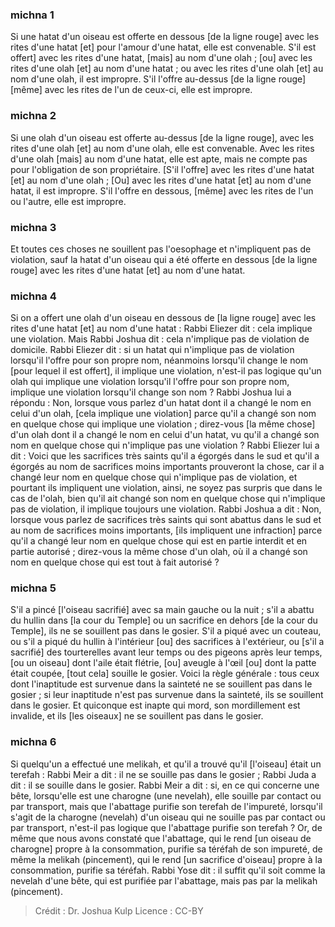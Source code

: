 
### michna 1
Si une hatat d'un oiseau est offerte en dessous [de la ligne rouge] avec les rites d'une hatat [et] pour l'amour d'une hatat, elle est convenable. S'il est offert] avec les rites d'une hatat, [mais] au nom d'une olah ; [ou] avec les rites d'une olah [et] au nom d'une hatat ; ou avec les rites d'une olah [et] au nom d'une olah, il est impropre. S'il l'offre au-dessus [de la ligne rouge] [même] avec les rites de l'un de ceux-ci, elle est impropre.

### michna 2
Si une olah d'un oiseau est offerte au-dessus [de la ligne rouge], avec les rites d'une olah [et] au nom d'une olah, elle est convenable. Avec les rites d'une olah [mais] au nom d'une hatat, elle est apte, mais ne compte pas pour l'obligation de son propriétaire. [S'il l'offre] avec les rites d'une hatat [et] au nom d'une olah ; [Ou] avec les rites d'une hatat [et] au nom d'une hatat, il est impropre. S'il l'offre en dessous, [même] avec les rites de l'un ou l'autre, elle est impropre.

### michna 3
Et toutes ces choses ne souillent pas l'oesophage et n'impliquent pas de violation, sauf la hatat d'un oiseau qui a été offerte en dessous [de la ligne rouge] avec les rites d'une hatat [et] au nom d'une hatat.

### michna 4
Si on a offert une olah d'un oiseau en dessous de [la ligne rouge] avec les rites d'une hatat [et] au nom d'une hatat : Rabbi Eliezer dit : cela implique une violation. Mais Rabbi Joshua dit : cela n'implique pas de violation de domicile. Rabbi Eliezer dit : si un hatat qui n'implique pas de violation lorsqu'il l'offre pour son propre nom, néanmoins lorsqu'il change le nom [pour lequel il est offert], il implique une violation, n'est-il pas logique qu'un olah qui implique une violation lorsqu'il l'offre pour son propre nom, implique une violation lorsqu'il change son nom ? Rabbi Joshua lui a répondu : Non, lorsque vous parlez d'un hatat dont il a changé le nom en celui d'un olah, [cela implique une violation] parce qu'il a changé son nom en quelque chose qui implique une violation ; direz-vous [la même chose] d'un olah dont il a changé le nom en celui d'un hatat, vu qu'il a changé son nom en quelque chose qui n'implique pas une violation ? Rabbi Eliezer lui a dit : Voici que les sacrifices très saints qu'il a égorgés dans le sud et qu'il a égorgés au nom de sacrifices moins importants prouveront la chose, car il a changé leur nom en quelque chose qui n'implique pas de violation, et pourtant ils impliquent une violation, ainsi, ne soyez pas surpris que dans le cas de l'olah, bien qu'il ait changé son nom en quelque chose qui n'implique pas de violation, il implique toujours une violation. Rabbi Joshua a dit : Non, lorsque vous parlez de sacrifices très saints qui sont abattus dans le sud et au nom de sacrifices moins importants, [ils impliquent une infraction] parce qu'il a changé leur nom en quelque chose qui est en partie interdit et en partie autorisé ; direz-vous la même chose d'un olah, où il a changé son nom en quelque chose qui est tout à fait autorisé ?

### michna 5
S'il a pincé [l'oiseau sacrifié] avec sa main gauche ou la nuit ; s'il a abattu du hullin dans [la cour du Temple] ou un sacrifice en dehors [de la cour du Temple], ils ne se souillent pas dans le gosier. S'il a piqué avec un couteau, ou s'il a piqué du hullin à l'intérieur [ou] des sacrifices à l'extérieur, ou [s'il a sacrifié] des tourterelles avant leur temps ou des pigeons après leur temps, [ou un oiseau] dont l'aile était flétrie, [ou] aveugle à l'œil [ou] dont la patte était coupée, [tout cela] souille le gosier. Voici la règle générale : tous ceux dont l'inaptitude est survenue dans la sainteté ne se souillent pas dans le gosier ; si leur inaptitude n'est pas survenue dans la sainteté, ils se souillent dans le gosier. Et quiconque est inapte qui mord, son mordillement est invalide, et ils [les oiseaux] ne se souillent pas dans le gosier.

### michna 6
Si quelqu'un a effectué une melikah, et qu'il a trouvé qu'il [l'oiseau] était un terefah : Rabbi Meir a dit : il ne se souille pas dans le gosier ; Rabbi Juda a dit : il se souille dans le gosier. Rabbi Meir a dit : si, en ce qui concerne une bête, lorsqu'elle est une charogne (une nevelah), elle souille par contact ou par transport, mais que l'abattage purifie son terefah de l'impureté, lorsqu'il s'agit de la charogne (nevelah) d'un oiseau qui ne souille pas par contact ou par transport, n'est-il pas logique que l'abattage purifie son terefah ? Or, de même que nous avons constaté que l'abattage, qui le rend [un oiseau de charogne] propre à la consommation, purifie sa téréfah de son impureté, de même la melikah (pincement), qui le rend [un sacrifice d'oiseau] propre à la consommation, purifie sa téréfah. Rabbi Yose dit : il suffit qu'il soit comme la nevelah d'une bête, qui est purifiée par l'abattage, mais pas par la melikah (pincement).

>Crédit : Dr. Joshua Kulp
>Licence : CC-BY
